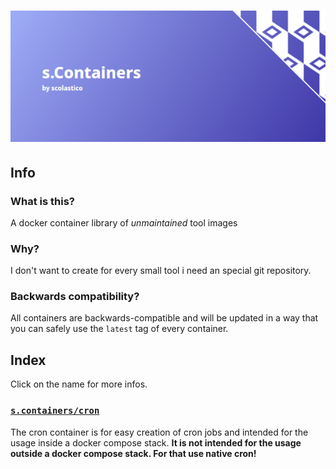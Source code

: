# [![s.Containers](./.github/logo.png)](#)

## Info

### What is this?
A docker container library of *unmaintained* tool images

### Why?
I don't want to create for every small tool i need an special git repository.

### Backwards compatibility?
All containers are backwards-compatible and will be updated in a way that you can safely use
the `latest` tag of every container.

## Index
Click on the name for more infos.

### [`s.containers/cron`](./src/cron)
The cron container is for easy creation of cron jobs and intended for the usage inside a
docker compose stack. **It is not intended for the usage outside a docker compose stack.
For that use native cron!**
